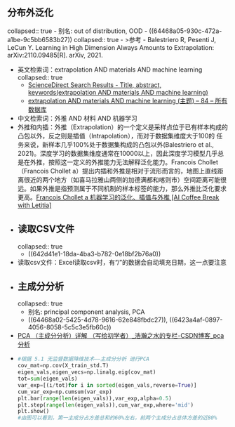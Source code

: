 ## 分布外泛化
collapsed:: true
	- 别名: out of distribution, OOD
	- ((64468a05-930c-472a-a1be-9c5bb6583b27))
	  collapsed:: true
		- >参考
			- Balestriero R, Pesenti J, LeCun Y. Learning in High Dimension Always Amounts to Extrapolation: arXiv:2110.09485[R]. arXiv, 2021.
- 英文检索词：extrapolation AND materials AND machine learning
  collapsed:: true
	- [ScienceDirect Search Results - Title, abstract, keywords(extrapolation AND materials AND machine learning)](https://www.sciencedirect.com/search?tak=extrapolation%20AND%20materials%20AND%20machine%20learning)
	- [extrapolation AND materials AND machine learning (主题) – 84 – 所有数据库](https://www.webofscience.com/wos/alldb/summary/9068cabc-1e70-4f6e-ad3f-ee4f64a2ab42-37115824/relevance/1)
- 中文检索词：外推 AND 材料 AND 机器学习
- 外推和内插：外推（Extrapolation）的一个定义是采样点位于已有样本构成的凸包以外，反之则是插值（Intrapolation），而对于数据集维度大于100的 任务来说，新样本几乎100%处于数据集构成的凸包以外(Balestriero et al., 2021)。深度学习的数据集维度通常在10000以上，因此深度学习模型几乎总是在外推，按照这一定义的外推能力无法解释泛化能力。Francois Chollet（Francois Chollet a）提出内插和外推是相对于流形而言的，地图上直线距离很近的两个地方（如喜马拉雅山两侧的加德满都和喀则市）空间距离可能很远。如果外推是指预测属于不同机制的样本标签的能力，那么外推比泛化要求更高。[Francois Chollet a 机器学习的泛化、插值与外推 [AI Coffee Break with Letitia]](https://www.bilibili.com/video/BV1pq4y1R7HR?p=1&share_medium=android&share_plat=android&share_source=WEIXIN&share_tag=s_i&timestamp=1652505798&unique_k=1JfSjNk)
- ## 读取CSV文件
  collapsed:: true
	- ((642d41e1-18da-4ba3-b782-0e18bf2b76a0))
- 读取csv文件：Excel读取csv时，有“/”的数据会自动填充日期，这一点要注意
- ## 主成分分析
  collapsed:: true
	- 别名: principal component analysis, PCA
	- ((64468a02-5425-4d78-9616-62e848fbdc27)), ((6423a4af-0897-4056-8058-5c5c3e5fb60c))
- [PCA （主成分分析）详解 （写给初学者）_浩瀚之水的专栏-CSDN博客_pca分析](https://blog.csdn.net/a8039974/article/details/81285238)
- ```python
  #根据 5.1 无监督数据降维技术——主成分分析 进行PCA
  cov_mat=np.cov(X_train_std.T)
  eigen_vals,eigen_vecs=np.linalg.eig(cov_mat)
  tot=sum(eigen_vals)
  var_exp=[(i/tot)for i in sorted(eigen_vals,reverse=True)]
  cum_var_exp=np.cumsum(var_exp)
  plt.bar(range(len(eigen_vals)),var_exp,alpha=0.5)
  plt.step(range(len(eigen_vals)),cum_var_exp,where='mid')
  plt.show()
  #由图可以看到，第一主成分占方差总和的60%左右，前两个主成分占总体方差的近80%
  
  ```